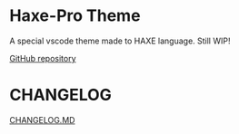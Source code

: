 # Haxe-Pro Theme
A special vscode theme made to HAXE language. Still WIP!

[GitHub repository](https://github.com/adrianulima/haxe-pro-theme)

# CHANGELOG
[CHANGELOG.MD](CHANGELOG.md)